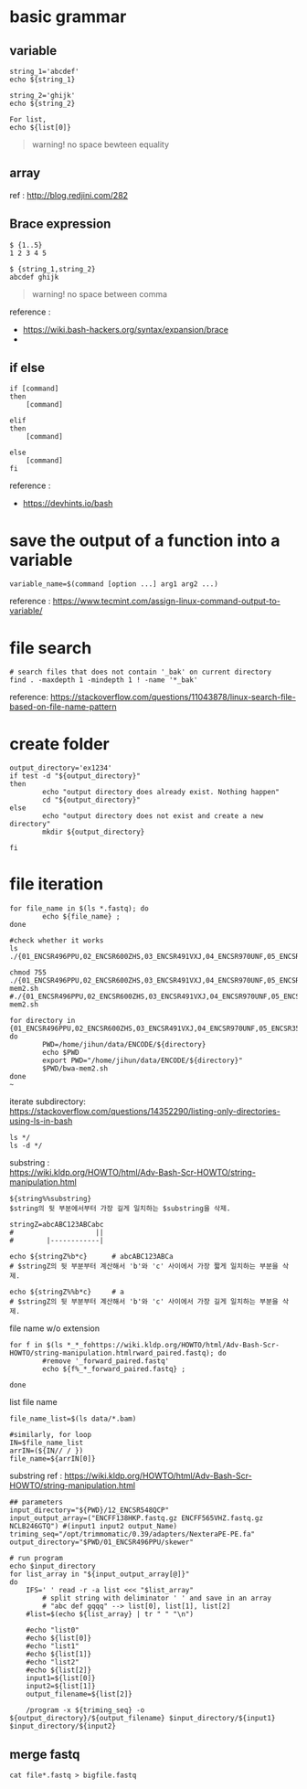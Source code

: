 # basic grammar
## variable
```
string_1='abcdef'
echo ${string_1}

string_2='ghijk'
echo ${string_2}

For list,
echo ${list[0]}
```
> warning! no space bewteen equality
## array
ref : http://blog.redjini.com/282

## Brace expression
```
$ {1..5} 
1 2 3 4 5

$ {string_1,string_2} 
abcdef ghijk
```
> warning! no space between comma

reference : 
- https://wiki.bash-hackers.org/syntax/expansion/brace
- 
## if else
```
if [command]
then
	[command]

elif
then
	[command]

else
	[command]
fi
```

reference : 
- https://devhints.io/bash

# save the output of a function into a variable
```
variable_name=$(command [option ...] arg1 arg2 ...)
```
reference : https://www.tecmint.com/assign-linux-command-output-to-variable/


# file search
```
# search files that does not contain '_bak' on current directory
find . -maxdepth 1 -mindepth 1 ! -name '*_bak'
```
reference: https://stackoverflow.com/questions/11043878/linux-search-file-based-on-file-name-pattern


# create folder
```
output_directory='ex1234'
if test -d "${output_directory}"
then
        echo "output directory does already exist. Nothing happen"
        cd "${output_directory}"
else
        echo "output directory does not exist and create a new directory"
        mkdir ${output_directory}

fi
```

# file iteration
```
for file_name in $(ls *.fastq); do
        echo ${file_name} ;
done

```

```
#check whether it works
ls ./{01_ENCSR496PPU,02_ENCSR600ZHS,03_ENCSR491VXJ,04_ENCSR970UNF,05_ENCSR355SGJ}/

chmod 755 ./{01_ENCSR496PPU,02_ENCSR600ZHS,03_ENCSR491VXJ,04_ENCSR970UNF,05_ENCSR355SGJ}/bwa-mem2.sh
#./{01_ENCSR496PPU,02_ENCSR600ZHS,03_ENCSR491VXJ,04_ENCSR970UNF,05_ENCSR355SGJ}/bwa-mem2.sh

for directory in {01_ENCSR496PPU,02_ENCSR600ZHS,03_ENCSR491VXJ,04_ENCSR970UNF,05_ENCSR355SGJ}
do
        PWD=/home/jihun/data/ENCODE/${directory}
        echo $PWD
        export PWD="/home/jihun/data/ENCODE/${directory}"
        $PWD/bwa-mem2.sh
done
~     
```
iterate subdirectory:  
https://stackoverflow.com/questions/14352290/listing-only-directories-using-ls-in-bash
```
ls */
ls -d */
```

substring :  
https://wiki.kldp.org/HOWTO/html/Adv-Bash-Scr-HOWTO/string-manipulation.html
```
${string%%substring}
$string의 뒷 부분에서부터 가장 길게 일치하는 $substring을 삭제.

stringZ=abcABC123ABCabc
#                    ||
#        |------------|

echo ${stringZ%b*c}      # abcABC123ABCa
# $stringZ의 뒷 부분부터 계산해서 'b'와 'c' 사이에서 가장 짧게 일치하는 부분을 삭제.

echo ${stringZ%%b*c}     # a
# $stringZ의 뒷 부분부터 계산해서 'b'와 'c' 사이에서 가장 길게 일치하는 부분을 삭제.

```


file name w/o extension
```
for f in $(ls *_*_fohttps://wiki.kldp.org/HOWTO/html/Adv-Bash-Scr-HOWTO/string-manipulation.htmlrward_paired.fastq); do
        #remove '_forward_paired.fastq'
        echo ${f%_*_forward_paired.fastq} ;

done

```


list file name
```
file_name_list=$(ls data/*.bam)

#similarly, for loop
IN=$file_name_list
arrIN=(${IN// / })
file_name=${arrIN[0]}
```
substring ref : https://wiki.kldp.org/HOWTO/html/Adv-Bash-Scr-HOWTO/string-manipulation.html  


```
## parameters
input_directory="${PWD}/12_ENCSR548QCP"
input_output_array=("ENCFF138HKP.fastq.gz ENCFF565VHZ.fastq.gz NCLB246GTQ") #(input1 input2 output_Name)
triming_seq="/opt/trimmomatic/0.39/adapters/NexteraPE-PE.fa"
output_directory="$PWD/01_ENCSR496PPU/skewer"

# run program
echo $input_directory
for list_array in "${input_output_array[@]}" 
do
	IFS=' ' read -r -a list <<< "$list_array"
		# split string with deliminator ' ' and save in an array
		# "abc def gqqq" --> list[0], list[1], list[2]
	#list=$(echo ${list_array} | tr " " "\n")

	#echo "list0"
	#echo ${list[0]}
	#echo "list1"
	#echo ${list[1]}
	#echo "list2"
	#echo ${list[2]}
	input1=${list[0]}
	input2=${list[1]}
	output_filename=${list[2]}
		
	/program -x ${triming_seq} -o ${output_directory}/${output_filename} $input_directory/${input1} $input_directory/${input2}
```

## merge fastq
```
cat file*.fastq > bigfile.fastq
```
